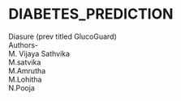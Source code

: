 # DIABETES_PREDICTION
Diasure (prev titled GlucoGuard)<br/>
Authors-<br/>
M. Vijaya Sathvika <br/>
M.satvika <br/>
M.Amrutha<br/>
M.Lohitha <br/>
N.Pooja 
